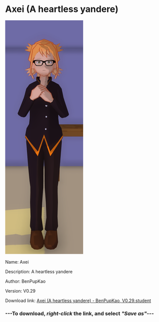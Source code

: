 # Axei (A heartless yandere)

<img src = "https://raw.githubusercontent.com/Arbiter1223/Daigaku-Gurashi-Custom-Students/master/Students/Files/Axei%20(A%20heartless%20yandere).png">

Name: Axei

Description: A heartless yandere

Author: BenPupKao

Version: V0.29

Download link: <a href="https://raw.githubusercontent.com/Arbiter1223/Daigaku-Gurashi-Custom-Students/master/Students/Files/Axei%20(A%20heartless%20yandere)%20-%20BenPupKao%2C%20V0.29.student">Axei (A heartless yandere) - BenPupKao, V0.29.student</a>

### ---**To download, _right-click_ the link, and select _"Save as"_**---
